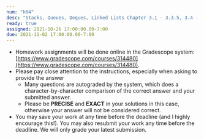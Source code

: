```yaml
---
num: "h04"
desc: "Stacks, Queues, Deques, Linked Lists Chapter 3.1 - 3.3.5, 3.4 - 3.4.4, 3.5 - 3.5.4, 3.6 - 3.6.2.2"
ready: true
assigned: 2021-10-26 17:00:00.00-7:00
due: 2021-11-02 17:00:00.00-7:00
---
```


* Homework assignments will be done online in the Gradescope system: [https://www.gradescope.com/courses/314480](https://www.gradescope.com/courses/314480).
* Please pay close attention to the instructions, especially when asking to provide the answer
	* Many questions are autograded by the system, which does a character-by-character comparison of the correct answer and your submitted answer.
	* Please be **PRECISE** and **EXACT** in your solutions in this case, otherwise your answer will not be considered correct.
* You may save your work at any time before the deadline (and I highly encourage this!). You may also resubmit your work any time before the deadline. We will only grade your latest submission.
